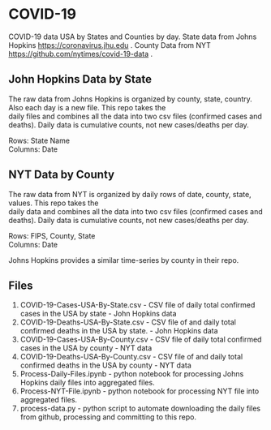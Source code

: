 # COVID-19

COVID-19 data USA by States and Counties by day. State data from Johns Hopkins https://coronavirus.jhu.edu . County Data from NYT https://github.com/nytimes/covid-19-data .

## John Hopkins Data by State
The raw data from Johns Hopkins is organized by county, state, country. Also each day is a new file. This repo takes the  
daily files and combines all the data into two csv files (confirmed cases and deaths). Daily data is cumulative counts, not new cases/deaths per day.  

Rows: State Name  
Columns: Date  

## NYT Data by County
The raw data from NYT is organized by daily rows of date, county, state, values. This repo takes the  
daily data and combines all the data into two csv files (confirmed cases and deaths). Daily data is cumulative counts, not new cases/deaths per day.  

Rows: FIPS, County, State  
Columns: Date  

Johns Hopkins provides a similar time-series by county in their repo.

## Files

1. COVID-19-Cases-USA-By-State.csv - CSV file of daily total confirmed cases in the USA by state - John Hopkins data
2. COVID-19-Deaths-USA-By-State.csv - CSV file of and daily total confirmed deaths in the USA by state. - John Hopkins data
3. COVID-19-Cases-USA-By-County.csv - CSV file of daily total confirmed cases in the USA by county - NYT data
4. COVID-19-Deaths-USA-By-County.csv - CSV file of and daily total confirmed deaths in the USA by county - NYT data
5. Process-Daily-Files.ipynb - python notebook for processing Johns Hopkins daily files into aggregated files.
6. Process-NYT-File.ipynb - python notebook for processing NYT file into aggregated files.
7. process-data.py - python script to automate downloading the daily files from github, processing and committing to this repo.
